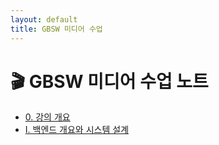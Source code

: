 ```yaml
---
layout: default
title: GBSW 미디어 수업
---
```


# 🎬 GBSW 미디어 수업 노트

- [0. 강의 개요 ](0.%20강의%20개요)
- [Ⅰ. 백엔드 개요와 시스템 설계](Ⅰ.%20백엔드%20개요와%20시스템%20설계)
